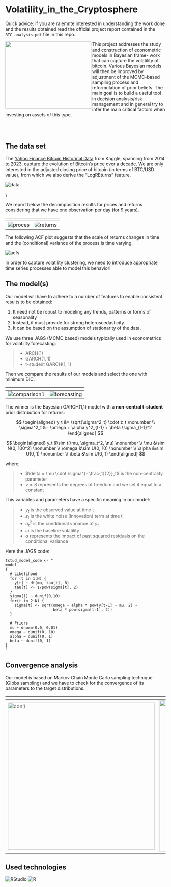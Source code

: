 # Volatility_in_the_Cryptosphere


Quick advice: if you are ralemnte interested in understanding the work done and the results obtained read the official project report contained in the `BTC_analysis.pdf` file in this repo.

<img align="left" width="270" height="210" src="https://github.com/Engrima18/Volatility_in_the_Cryptosphere/assets/93355495/c71b9253-abd8-446f-9190-f1e41a30559b"> 

This project addresses the study and construction of econometric models in Bayesian frame-
work that can capture the volatility of bitcoin.
Various Bayesian models will then be improved by adjustment of the MCMC-based sampling process and reformulation of prior
beliefs.
The main goal is to build a useful tool in decision analysis/risk management and in general
try to infer the main critical factors when investing on assets of this type.

<br/>
<br/>

## The data set

The [Yahoo Finance Bitcoin Historical Data](https://www.kaggle.com/datasets/arslanr369/bitcoin-price-2014-2023) from Kaggle, spanning from 2014 to 2023, capture the evolution of Bitcoin’s price over a decade. We are only interested in the adjusted closing
price of bitcoin (in terms of BTC/USD value), from which we also derive the “LogREturns”
feature.

<img alt="data" src="https://github.com/Engrima18/Volatility_in_the_Cryptosphere/assets/93355495/faae5bc7-bffd-4062-bb8c-38e6044f3d2e" align="center">

\

We report below the decomposition results for prices and returns considering that we have
one observation per day (for 9 years).

| <!-- -->    | <!-- -->    | 
|-------------|-------------|
<img alt="proces" src="https://github.com/Engrima18/Volatility_in_the_Cryptosphere/assets/93355495/9b355bc3-2baa-4c0e-a0cf-2ec579185e0a"> |<img alt="returns" src="https://github.com/Engrima18/Volatility_in_the_Cryptosphere/assets/93355495/b455e264-f32c-4d6b-87d7-de0b680dd89a">

The following ACF plot suggests that the scale of returns changes in
time and the (conditional) variance of the process is time varying.

<img alt="acfs" src="https://github.com/Engrima18/Volatility_in_the_Cryptosphere/assets/93355495/74394703-3265-445b-98d8-6b720d4f3046">

 In order to capture
volatility clustering, we need to introduce appropriate time series processes able to model
this behavior!


## The model(s)

Our model will have to adhere to a number of features
to enable consistent results to be obtained:

1. It need not be robust to modeling any trends, patterns or forms of seasonality
2. Instead, it must provide for strong heteroscedasticity.
3. It can be based on the assumption of stationarity of the data.


We use three JAGS (MCMC based) models typically used in econometrics for volatility forecasting:

>- ARCH(1)
>- GARCH(1, 1)
>- t-student GARCH(1, 1)

Then we compare the results of our models and select the one with minimum DIC.

| <!-- -->    | <!-- -->    | 
|-------------|-------------|
<img alt="comparison1" src="https://github.com/Engrima18/Volatility_in_the_Cryptosphere/assets/93355495/7541fe7d-a4e4-4be4-8552-3b84eda57864"> |<img alt="forecasting" src="https://github.com/Engrima18/Volatility_in_the_Cryptosphere/assets/93355495/b29ed5af-7ec1-409d-861c-8bba8e1517e0">

The winner is the Bayesian GARCH(1,1) model with a **non-central t-student** prior distribution for returns:

$$
\begin{aligned}
y_t &= \sqrt{\sigma^2_t} \cdot z_t \nonumber \\
\sigma^2_t &= \omega + \alpha y^2_{t-1} + \beta \sigma_{t-1}^2
\end{aligned}
$$

$$
\begin{aligned}
y_t &\sim t(\mu, \sigma_t^2, \nu) \nonumber \\
\mu &\sim N(0, 100^2) \nonumber \\
\omega &\sim U(0, 10) \nonumber \\
\alpha &\sim U(0, 1) \nonumber \\
\beta &\sim U(0, 1)
\end{aligned}
$$

where:

>- $\delta = \mu \cdot \sigma^{- \frac{1}{2}}_t$ is the non-centrality parameter
>- $\nu = 8$ represents the degrees of freedom and we set it equal to a constant

This variables and parameters have a specific meaning in our model:

>- $y_t$ is the observed value at time t
>- $z_t$ is the white noise (innovation) term at time t
>- $\sigma_t^2$ is the conditional variance of $y_t$ 
>- $\omega$ is the baseline volatility
>- $\alpha$ represents the impact of past squared residuals on the conditional variance


Here the JAGS code:

```{r}
tstud_model_code <- "
model
{
  # Likelihood
  for (t in 1:N) {
    y[t] ~ dt(mu, tau[t], 8)
    tau[t] <- 1/pow(sigma[t], 2)
  }
  sigma[1] ~ dunif(0,10)
  for(t in 2:N) {
    sigma[t] <- sqrt(omega + alpha * pow(y[t-1] - mu, 2) +
                     beta * pow(sigma[t-1], 2))
  }

  # Priors
  mu ~ dnorm(0.0, 0.01)
  omega ~ dunif(0, 10)
  alpha ~ dunif(0, 1)
  beta ~ dunif(0, 1)
}
"
```


## Convergence analysis

Our model is based on Markov Chain Monte Carlo sampling technique (Gibbs sampling) and we have to check for the convergence of its parameters to the target distributions.

| <!-- -->    | <!-- -->    | 
|-------------|-------------|
<img width="461" alt="con1" src="https://github.com/Engrima18/Volatility_in_the_Cryptosphere/assets/93355495/76eb02e4-58cd-4ea7-b719-5b4cd3a353fc"> |<img width="476" alt="con2" src="https://github.com/Engrima18/Volatility_in_the_Cryptosphere/assets/93355495/4a900d05-8236-430c-83c4-774341263ec5">

## Used technologies


![RStudio](https://img.shields.io/badge/RStudio-4285F4?style=for-the-badge&logo=rstudio&logoColor=white)
![R](https://img.shields.io/badge/r-%23276DC3.svg?style=for-the-badge&logo=r&logoColor=white)




